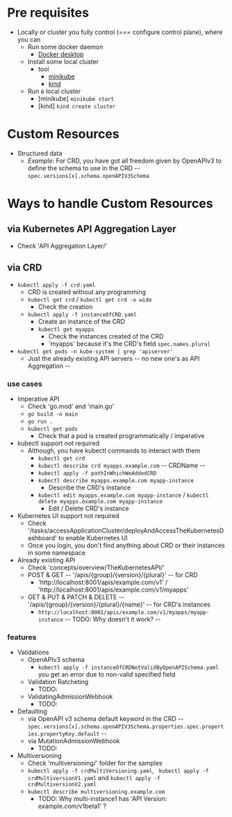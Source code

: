 # Pre requisites
* Locally or cluster you fully control (=== configure control plane), where you can
  * Run some docker daemon
    * [Docker desktop](https://www.docker.com/products/docker-desktop/)
  * Install some local cluster
    * tool
      * [minikube](https://minikube.sigs.k8s.io/docs/start/)
      * [kind](https://kind.sigs.k8s.io/)
  * Run a local cluster
    * [minikube]  `minikube start`
    * [kind] `kind create cluster`

# Custom Resources
* Structured data
  * _Example:_  For CRD, you have got all freedom given by OpenAPIv3 to define the schema to use in the CRD -- `spec.versions[x].schema.openAPIV3Schema`

# Ways to handle Custom Resources
## via Kubernetes API Aggregation Layer
* Check 'API Aggregation Layer/'
## via CRD
* `kubectl apply -f crd.yaml`
  * CRD is created without any programming 
  * `kubectl get crd` / `kubectl get crd -o wide` 
    * Check the creation
  * `kubectl apply -f instanceOfCRD.yaml`
    * Create an instance of the CRD
    * `kubectl get myapps` 
      * Check the instances created of the CRD
      * 'myapps' because it's the CRD's field `spec.names.plural`
* `kubectl get pods -n kube-system | grep 'apiserver'`
  * Just the already existing API servers -- no new one's as API Aggregation --
### use cases
* Imperative API
  * Check 'go.mod' and 'main.go'
  * `go build -o main`
  * `go run .`
  * `kubectl get pods` 
    * Check that a pod is created programmatically / imperative  
* kubectl support not required
  * Although, you have kubectl commands to interact with them
    * `kubectl get crd`
    * `kubectl describe crd myapps.example.com` -- CRDName --
    * `kubectl apply -f pathInWhichWeAddedCRD`
    * `kubectl describe myapps.example.com myapp-instance`
      * Describe the CRD's instance 
    * `kubectl edit myapps.example.com myapp-instance` / `kubectl delete myapps.example.com myapp-instance`
      * Edit / Delete CRD's instance
* Kubernetes UI support not required
  * Check '/tasks/accessApplicationCluster/deployAndAccessTheKubernetesDashboard' to enable Kubernetes UI
  * Once you login, you don't find anything about CRD or their instances in some namespace
* Already existing API
  * Check 'concepts/overview/TheKubernetesAPI/'
  * POST & GET -- '/apis/{group}/{version}/{plural}' -- for CRD
    * 'http://localhost:8001/apis/example.com/v1' / 'http://localhost:8001/apis/example.com/v1/myapps'
  * GET & PUT & PATCH & DELETE --'/apis/{group}/{version}/{plural}/{name}' -- for CRD's instances
    * `http://localhost:8001/apis/example.com/v1/myapps/myapp-instance` -- TODO: Why doesn't it work? --
### features
* Validations
  * OpenAPIv3 schema
    * `kubectl apply -f instanceOfCRDNotValidByOpenAPISchema.yaml` you get an error due to non-valid specified field
  * Validation Ratcheting
    * TODO: 
  * ValidatingAdmissionWebhook
    * TODO:
* Defaulting
  * via OpenAPI v3 schema default keyword in the CRD -- `spec.versions[x].schema.openAPIV3Schema.properties.spec.properties.propertyKey.default` --
  * via MutationAdmissionWebhook
    * TODO:
* Multiversioning
  * Check 'multiversioning/' folder for the samples
  * `kubectl apply -f crdMultiVersioning.yaml`, ` kubectl apply -f crdMultiversionV1.yaml` and `kubectl apply -f crdMultiversionV2.yaml`
  * `kubectl describe multiversioning.example.com`
    * TODO: Why multi-instance1 has 'API Version:  example.com/v1beta1' ?


